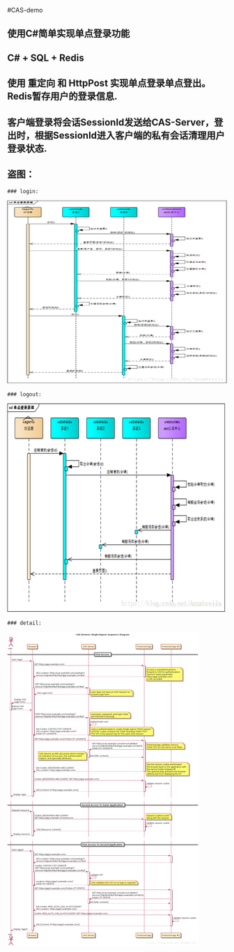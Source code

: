 #CAS-demo

## 使用C#简单实现单点登录功能

## C# + SQL + Redis

## 使用 重定向 和 HttpPost 实现单点登录单点登出。Redis暂存用户的登录信息.

## 客户端登录将会话SessionId发送给CAS-Server，登出时，根据SessionId进入客户端的私有会话清理用户登录状态.

## 盗图：
    ### login:
![image](https://github.com/strangerDemon/CAS-demo/blob/master/images/login.png)

    ### logout:
![image](https://github.com/strangerDemon/CAS-demo/blob/master/images/logout.png)

    ### detail:
![image](https://github.com/strangerDemon/CAS-demo/blob/master/images/detail.png)